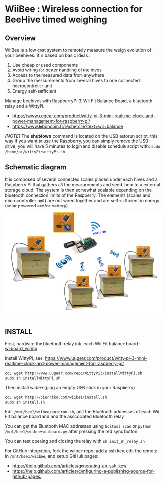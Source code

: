 # WiiBee : Wireless connection for BeeHive timed weighing

## Overview

WiiBee is a low cost system to remotely measure the weigh evolution of your beehives. It is based on basic ideas :

1. Use cheap or used components 
2. Avoid wiring for better handling of the hives
3. Access to the measured data from anywhere
4. Group the measurements from several hives to one connected microcontroller unit
5. Energy self-sufficient

Manage beehives with RaspberryPi 3, Wii Fit Balance Board, a bluetooth relay and a WittyPi.

* https://www.uugear.com/product/witty-pi-3-mini-realtime-clock-and-power-management-for-raspberry-pi/
* https://www.leboncoin.fr/recherche?text=wii+balance

*[NOTE]* The **shutdown** command is located on the USB autorun script,
this way if you want to use the Raspberry, you can simply remove the USB drive,
you will have 5 minutes to login and disable schedule script with:
`sudo /home/pi/wittyPi/wittyPi.sh`

## Schematic diagram

It is composed of several connected scales placed under each hives and a Raspberry Pi that gathers all the measurements and send them to a external storage cloud. The system is then somewhat scalable depending on the bluetooth connection limits of the Raspberry. The elements (scales and microcontroller unit) are not wired together and are self-sufficient in energy (solar powered and/or battery).

<img src="image5008-9-3-0.png" alt="G Almuneau" width="600" />


## INSTALL

First, hardwire the bluetooth relay into each Wii Fit balance board : [wiiboard_wiring](wiiboard_wiring.md)

Install WittyPi, see: https://www.uugear.com/product/witty-pi-3-mini-realtime-clock-and-power-management-for-raspberry-pi/
```
cd; wget http://www.uugear.com/repo/WittyPi3/installWittyPi.sh
sudo sh installWittyPi.sh
```

Then install wiibee (plug an empty USB stick in your Raspberry)
```
cd; wget http://pierriko.com/wiibee/install.sh
sudo sh install.sh
```

Edit `/mnt/bee1/wiibee/autorun.sh`, add the Bluetooth addresses of each Wii Fit 
balance board and and the asscociated Bluetooth relay.

You can get the Bluetooth MAC addresses using `hcitool scan` or
`python /mnt/bee1/wiibee/wiiboard.py` after pressing the red sync button.

You can test opening and closing the relay with 
`sh init_BT_relay.sh`

For GitHub integration, fork the wiibee repo, add a ssh key, edit the remote in
`/mnt/bee1/wiibee`, and setup GitHub pages:
* https://help.github.com/articles/generating-an-ssh-key/
* https://help.github.com/articles/configuring-a-publishing-source-for-github-pages/

